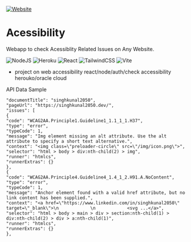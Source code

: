 [![Website](https://img.shields.io/website?label=Acessibility&style=for-the-badge&url=https://acessibility.netlify.app/)](https://acessibility.netlify.app/)
# Acessibility
Webapp to check Acessiblity Related Issues on Any Website.

![NodeJS](https://img.shields.io/badge/node.js-6DA55F?style=for-the-badge&logo=node.js&logoColor=white)
![Heroku](https://img.shields.io/badge/heroku-%23430098.svg?style=for-the-badge&logo=heroku&logoColor=white)
![React](https://img.shields.io/badge/react-%2320232a.svg?style=for-the-badge&logo=react&logoColor=%2361DAFB)
![TailwindCSS](https://img.shields.io/badge/tailwindcss-%2338B2AC.svg?style=for-the-badge&logo=tailwind-css&logoColor=white)
![Vite](https://img.shields.io/badge/vite-%2320232a.svg?style=for-the-badge&logo=vite&logoColor=%2361DAFB)

- project on web accessibility
react/node/auth/check accessibility
herouko/oracle cloud 

API Data Sample

```
"documentTitle": "singhkunal2050",
"pageUrl": "https://singhkunal2050.dev/",
"issues": [
{
"code": "WCAG2AA.Principle1.Guideline1_1.1_1_1.H37",
"type": "error",
"typeCode": 1,
"message": "Img element missing an alt attribute. Use the alt attribute to specify a short text alternative.",
"context": "<img class=\"preloader-circle\" src=\"/img/icon.png\">",
"selector": "html > body > div:nth-child(2) > img",
"runner": "htmlcs",
"runnerExtras": {}
},
{
"code": "WCAG2AA.Principle4.Guideline4_1.4_1_2.H91.A.NoContent",
"type": "error",
"typeCode": 1,
"message": "Anchor element found with a valid href attribute, but no link content has been supplied.",
"context": "<a href=\"https://www.linkedin.com/in/singhkunal2050\" target=\"_blank\">\n            \n            <svg ...</a>",
"selector": "html > body > main > div > section:nth-child(1) > div:nth-child(2) > div > a:nth-child(1)",
"runner": "htmlcs",
"runnerExtras": {}
},

```
